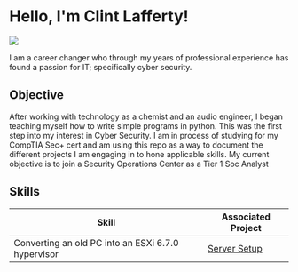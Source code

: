 # Hello, I'm Clint Lafferty!
<a href="https://www.linkedin.com/in/clint-lafferty-339230284/"><img src="https://img.shields.io/badge/-LinkedIn-0072b1?&style=for-the-badge&logo=linkedin&logoColor=white" /></a>

I am a career changer who through my years of professional experience has found a passion for IT; specifically cyber security.

## Objective

After working with technology as a chemist and an audio engineer, I began teaching myself how to write simple programs in python. This was the first step into my interest in Cyber Security. I am in process of studying for my CompTIA Sec+ cert and am using this repo as a way to document the different projects I am engaging in to hone applicable skills. My current objective is to join a Security Operations Center as a Tier 1 Soc Analyst

## Skills

| Skill                                         | Associated Project         |
|-----------------------------------------------|----------------------------|
| Converting an old PC into an ESXi 6.7.0 hypervisor        | <a href="https://github.com/clint-lafferty/Home-Server-Homelab-Setup">Server Setup</a>|
